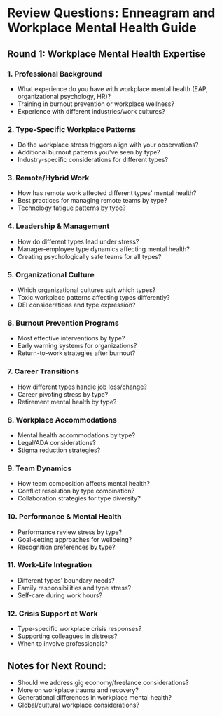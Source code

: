 # Review Questions: Enneagram and Workplace Mental Health Guide

## Round 1: Workplace Mental Health Expertise

### 1. Professional Background
- What experience do you have with workplace mental health (EAP, organizational psychology, HR)?
- Training in burnout prevention or workplace wellness?
- Experience with different industries/work cultures?

### 2. Type-Specific Workplace Patterns
- Do the workplace stress triggers align with your observations?
- Additional burnout patterns you've seen by type?
- Industry-specific considerations for different types?

### 3. Remote/Hybrid Work
- How has remote work affected different types' mental health?
- Best practices for managing remote teams by type?
- Technology fatigue patterns by type?

### 4. Leadership & Management
- How do different types lead under stress?
- Manager-employee type dynamics affecting mental health?
- Creating psychologically safe teams for all types?

### 5. Organizational Culture
- Which organizational cultures suit which types?
- Toxic workplace patterns affecting types differently?
- DEI considerations and type expression?

### 6. Burnout Prevention Programs
- Most effective interventions by type?
- Early warning systems for organizations?
- Return-to-work strategies after burnout?

### 7. Career Transitions
- How different types handle job loss/change?
- Career pivoting stress by type?
- Retirement mental health by type?

### 8. Workplace Accommodations
- Mental health accommodations by type?
- Legal/ADA considerations?
- Stigma reduction strategies?

### 9. Team Dynamics
- How team composition affects mental health?
- Conflict resolution by type combination?
- Collaboration strategies for type diversity?

### 10. Performance & Mental Health
- Performance review stress by type?
- Goal-setting approaches for wellbeing?
- Recognition preferences by type?

### 11. Work-Life Integration
- Different types' boundary needs?
- Family responsibilities and type stress?
- Self-care during work hours?

### 12. Crisis Support at Work
- Type-specific workplace crisis responses?
- Supporting colleagues in distress?
- When to involve professionals?

## Notes for Next Round:
- Should we address gig economy/freelance considerations?
- More on workplace trauma and recovery?
- Generational differences in workplace mental health?
- Global/cultural workplace considerations?